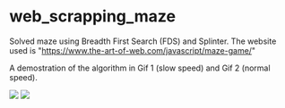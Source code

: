 # web_scrapping_maze

Solved maze using Breadth First Search (FDS) and Splinter.
The website used is "https://www.the-art-of-web.com/javascript/maze-game/"

A demostration of the algorithm in Gif 1 (slow speed) and Gif 2 (normal speed).

![](https://github.com/Savoyevatel/web_scrapping_maze/normal_fds.gif)
![](https://github.com/Savoyevatel/web_scrapping_maze/slow_fds.gif)
